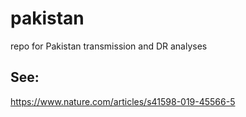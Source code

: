 # pakistan
repo for Pakistan transmission and DR analyses

## See:
https://www.nature.com/articles/s41598-019-45566-5
